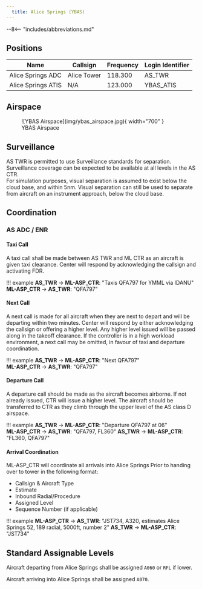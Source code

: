 ```yaml
---
  title: Alice Springs (YBAS)
---
```


--8<-- "includes/abbreviations.md"

## Positions

| Name | Callsign | Frequency | Login Identifier |
| ---- | -------- | --------- | ---------------- |
| Alice Springs ADC | Alice Tower | 118.300 | AS_TWR |
| Alice Springs ATIS | N/A | 123.000 | YBAS_ATIS |

## Airspace

<figure markdown>
![YBAS Airspace](img/ybas_airspace.jpg){ width="700" }
  <figcaption>YBAS Airspace</figcaption>
</figure>

## Surveillance
AS TWR is permitted to use Surveillance standards for separation. Surveillance coverage can be expected to be available at all levels in the AS CTR.  
For simulation purposes, visual separation is assumed to exist below the cloud base, and within 5nm. Visual separation can still be used to separate from aircraft on an instrument approach, below the cloud base.
## Coordination
### AS ADC / ENR

#### Taxi Call
A taxi call shall be made between AS TWR and ML CTR as an aircraft is given taxi clearance. Center will respond by acknowledging the callsign and activating FDR.

!!! example
    **AS_TWR** -> **ML-ASP_CTR**: "Taxis QFA797 for YMML via IDANU"  
    **ML-ASP_CTR** -> **AS_TWR**: "QFA797"  

#### Next Call
A next call is made for all aircraft when they are next to depart and will be departing within two minutes. Center will respond by either acknowledging the callsign or offering a higher level. Any higher level issued will be passed along in the takeoff clearance. If the controller is in a high workload environment, a next call may be omitted, in favour of taxi and departure coordination.

!!! example
    **AS_TWR** -> **ML-ASP_CTR**: "Next QFA797"  
    **ML-ASP_CTR** -> **AS_TWR**: "QFA797"    

#### Departure Call
A departure call should be made as the aircraft becomes airborne. If not already issued, CTR will issue a higher level. The aircraft should be transferred to CTR as they climb through the upper level of the AS class D airspace.

!!! example
    **AS_TWR** -> **ML-ASP_CTR**: "Departure QFA797 at 06"  
    **ML-ASP_CTR** -> **AS_TWR**: "QFA797, FL360"
    **AS_TWR** -> **ML-ASP_CTR**: "FL360, QFA797" 
#### Arrival Coordination
ML-ASP_CTR will coordinate all arrivals into Alice Springs Prior to handing over to tower in the following format:

- Callsign & Aircraft Type
- Estimate
- Inbound Radial/Procedure
- Assigned Level
- Sequence Number (if applicable)

!!! example
    **ML-ASP_CTR** -> **AS_TWR**: "JST734, A320, estimates Alice Springs 52, 189 radial, 5000ft, number 2”
    **AS_TWR** -> **ML-ASP_CTR**: "JST734"

## Standard Assignable Levels

Aircraft departing from Alice Springs shall be assigned `A060` or `RFL` if lower.

Aircraft arriving into Alice Springs shall be assigned `A070`.
